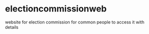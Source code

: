 # electioncommissionweb
website for election commission for common people to access it with details
